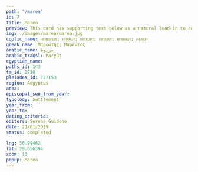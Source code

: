 ```yaml
---
path: "/marea"
id: 7
title: Marea
preview: This card has supporting text below as a natural lead-in to additional content.
img: ./images/marea/marea.jpg
coptic_name: ⲛⲉⲓⲡⲁⲉⲓⲁⲧ; ⲛⲓⲫⲁⲓⲁⲧ; ⲛⲉⲡⲁⲓⲉⲧ; ⲛⲓⲡⲁⲓⲁⲧ; ⲛⲏⲡⲁⲓⲁⲧ; ⲛⲫⲁⲓⲁⲧ
greek_name: Μαρεώτης; Μαρεώτος
arabic_name: مريوط
arabic_transl: Maryūṭ
egyptian_name:
paths_id: 143
tm_id: 2718
pleiades_id: 727153
region: Aegyptus
area:
episcopal_see_from_year:
typology: Settlement
year_from:
year_to:
dating_criteria:
editors: Serena Guidone
date: 21/01/2019
status: completed

lng: 30.99482
lat: 29.656394
zoom: 13
popup: Marea
---
```

